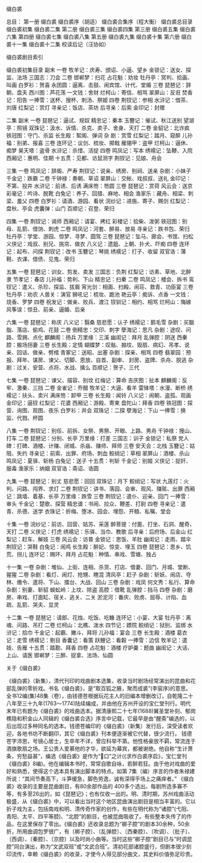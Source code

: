 <!-- { "loadSidebar": true } -->
缀白裘

总目：
第一册 缀白裘
缀白裘序（胡适）
缀白裘合集序（程大衡）
缀白裘总目录
缀白裘初集
缀白裘二集
第二册 缀白裘三集
缀白裘四集
第三册 缀白裘五集
缀白裘六集
第四册 缀白裘七集
缀白裘八集
第五册 缀白裘九集
缀白裘十集
第六册 缀白裘十一集
缀白裘十二集
校读后记（汪协如）

缀白裘剧目索引

缀白裘初集目录
副末
一卷
牧羊记：庆寿、颁诏、小逼、望乡
金锁记：送女、探监、法场
三国志：刀会
二卷
邯郸梦：扫花
占花魁：劝妆
牡丹亭：冥判、拾画、叫画
白罗衫：贺喜
永团圆：逼离、击鼓、闹宾馆、计代、堂婚
三卷
琵琶记：辞朝、盘夫
西川图：芦花荡
一文钱：舍财
烂柯山：寄信、相骂
翠屏山：反诳
焚香记：阳告
一捧雪：送杯、搜杯、刺汤、祭姬
四卷
荆钗记：参相
水浒记：借茶、刘唐
红梨记：赏灯
寻亲记：饭店、茶坊
后寻亲：后索
金印记：封赠

二集
副末
一卷
琵琶记：逼试、规奴
精忠记：秦本
玉簪记：催试、秋江送别
望湖亭：照镜
双珠记：汲水、诉情、杀克、卖子、舍身、天打
二卷
金貂记：北诈疯
铁冠图：守门、杀监
长生殿：絮阁、弹词
杂 剧：赏雪
红梨记：踏月、窥醉
儿孙福：别弟、报喜
三卷
连环记：议剑、梳妆、掷戟
雁翎甲：盗甲
烂柯山：逼休、痴梦
昊天塔：盗骨
水浒记：杀惜、活捉
四卷
鸣凤记：写本
绣襦记：坠鞭、入院
西厢记：惠明、佳期
十五贯：见都、访鼠测字
荆钗记：见娘、舟会

三集
一卷
鸣凤记：辞阁、严寿
荆钗记：说亲、绣房、别祠、送亲
杂剧：小妹子
千金记：跌霸
二卷
千钟禄：奏朝、草诏
翠屏山：交帐、戏叔叔、送礼
金印记：不第、投井
水浒记：前诱、后诱
满床笏：笏圆
三卷
琵琶记：赏荷
风云会：送京
彩毫记：吟诗、脱靴
白兔记：养子、回猎、麻地、相会
渔家乐：藏舟、相梁、刺梁、羞父
四卷
白罗衫：请酒、游园、看状
浣纱记：进施、寄子、赐剑
红梨记：盘秋、亭会
虎囊弹：山门
百顺记：召登、荣归

四集
一卷
荆钗记：谒师
西厢记：请宴、拷红
彩楼记：拾柴、泼粥
铁冠图：别母、乱箭、借饷、刺虎
二卷
鸣凤记：河套、醉易、放易
寻亲记：跌书包、荣归
牡丹亭：学堂、游园、惊梦、寻梦、圆驾
三卷
琵琶记：坠马、廊会、书馆、扫松
义侠记：戏叔、别兄、挑帘、做衣
八义记：遗鉏、上朝、扑犬、吓痴
四卷
连环记：起布、问探
荆钗记：改书
玉簪记：琴挑
绣襦记：打子、收留
双官诰：蒲鞋、衣课、借债、见鬼、荣归

五集
一卷
琵琶记：训女、剪发、卖发
三国志：负荆
红梨记：访素、草地、北醉隶
节孝记：春店
儿孙福：势利、下山
精忠记：扫秦
二卷
鸣凤记：楼会、拆书
鸾钗记：遣义、杀珍、探监、拔眉
宵光剑：相面、扫殿、闹荘、救青、功臣宴
三卷
牡丹亭：劝农
人兽关：演官
狮吼记：梳妆、跪池
艳云亭：痴诉、点香
一文钱：烧香、罗梦
四卷
祝发记：做亲、败兵、渡江
钗钏记：相约、相骂
烂柯山：悔嫁
风筝误：惊丑、前亲、逼婚、后亲

六集
一卷
琵琶记：称庆
八义记：翳桑
慈悲愿：认子
绣襦记：鹅毛雪
杂剧：买胭脂、落店、偷鸡、花鼓
二卷
倒精忠：交印、刺字
孽海记：思凡
杂剧：途叹、问路、雪拥、点化
麒麟阁：扬兵
万里缘：三溪
幽闺记：拜月
乱弹腔：阴送
西秦腔：搬场拐妻
三卷
长生殿：定情
蝴蝶梦：叹骷、搧坟、毁扇、病幻、吊孝、说亲、回话、做亲、劈棺
青冢记：送昭、出塞
杂剧：探亲、相骂
四卷
翡翠园：预报、拜年、谋房、谏父、切脚、恩放、自首、副审、
封房、盗牌、杀舟、脱逃
杂剧：过关、安营、点将、水战、擒么
百顺记：贺子、三代

七集
一卷
琵琶记：谏父、描容、别坟
红梅记：算命
吉庆图：扯本
麒麟阁：反牢、激秦、三挡
二卷
金雀记：乔醋
牧羊记：大逼、看羊
雷锋塔：水漫、断桥
绣襦记：扶头、卖兴
满床笏：卸甲
三卷
长生殿：闻铃
八义记：闹朝、盗孤、观画
金印记：逼钗
红梨记：花婆
西厢记：游殿、寄柬
盘陀山：拜香
四卷
铁冠图：探营、询图、观图、夜乐
白罗衫：井会
双珠记：二探
孽海记：下山
一捧雪：换监、代戮、杯圆

八集
一卷
荆钗记：别任、前拆、女祭、男祭、开眼、上路、男舟
千钟禄：搜山、打车
二卷
琵琶记：分别、长亭
万里缘：打差
三国志：训子
金锁记：私祭
党人碑：打碑、酒楼、计赚、闭城、杀庙、赚师、拜师
三卷
安天会：北栈
玉簪记：姑阻、失约
寻亲记：前索、出罪、府场、刺血
鲛绡记：草相
翠屏山：酒楼、杀山
鸣凤记：夏驿、斩杨
白兔记：送子
十五贯：判斩
千金记：别姬
义侠记：捉奸、服毒
渔家乐：纳姻
双官诰：斋诏、诰圆

九集
一卷
琵琶记：别丈
慈悲愿：回回
双珠记：月下
鲛绡记：写状
九莲灯：火判、问路、闯界、求灯
二卷
荆钗记：讲书、落园、会审、观风、赚赃、出罪
西厢记：跳墙、着基、长亭
万里缘：跌雪
三卷
荆钗记：遣仆、迎亲、回门
一捧雪：审头
千金记：楚歌、探营
精忠谱：书闹、拉众、鞭差、打尉
四卷
寻亲记：遣青、杀德、送学
衣珠记：折梅、堕冰、园会、埋怨、开粮、私嘱、堂会

十集
一卷
浣纱记：前访、回营、姑苏、采莲
醉菩提：付篦、打坐、石洞、醒奇、天打
二卷
义侠记：打虎
绣襦记：乐驿、当巾、教歌
后寻亲：后府场、后金山
红梨记：赶车、解妓
三卷
风云会：访普
金锁记：思饭、羊肚
幽闺记：走雨、踏伞
荆钗记：哭鞋
白兔记：闹鸡
长生殿：醉妃、惊变、埋玉
四卷
琵琶记：思乡、饥荒、拐儿
连环记：赐环、拜月
占花魁：种情、串戏、雪塘、独占

十一集
一卷
杂剧：堆仙、上街、连相、杀货、打店、借妻、回门、月城、堂断、猩猩
二卷
杂剧：看灯、闹灯、抢甥、瞎混
清风亭：赶子
杂剧：斩妖、闹店、夺林、缴令、遣将、下山、擂台、大战、回山
三卷
杂剧：戏凤
何文秀：私行、算命
杂剧：别妻、斩貂
蜈蚣岭：上坟、除盗
高腔：借靴
乱弹腔：挡马
四卷
杂剧：磨房、串戏、打面缸、宿关、逃关、二关
淤泥河：番庆、败虏、屈辱、计陷、血疏、乱箭、哭夫、显灵

十二集
一卷
琵琶记：请郎、花烛、吃饭、吃糠
连环记：小宴、大宴
牡丹亭：离魂、问路、吊打
二卷
烂柯山：北樵、泼水
四节记：嫖院
鲛绡记：狱别、监绑
水浒记：拾巾
千金记：起霸、撇斗、拜将
儿孙福：宴会
三卷
长生殿：酒楼
葛衣记：走雪
绣襦记：剔目
香囊记：看策
跃鲤记：看糓
一捧雪：边信
牧羊记：遣妓、告雁
十五贯：踏勘、拜香
四卷
占花魁：酒楼
疗妒羹：题曲
幽闺记：大话、上山、请医
邯郸梦：三醉、捉拿、法场、仙圆

关于《缀白裘》

《缀白裘》（新集），清代刊印的戏曲剧本选集，收录当时剧场经常演出的昆曲和花部乱弹的零折戏。书名《缀白裘》，是“取百狐之腋，聚而成裘”(李宸序)的意思。全书12编(集)48集（卷），由钱德苍根据玩花主人的旧编本增删改订，自乾隆二十八年至三十九年(1763～1774)陆续编成，并由他在苏州开设的宝仁堂刊行。明代末年已有题为《缀白裘》的戏曲选本。据清康熙二十七年(1688)翼圣堂补刻、郁岗樵隐和积金山人同辑的《缀白裘合选》序言中记载，它最早是由“醒斋”编选的，以后出现过多种同名的选本。钱德苍编印的《缀白裘》（新集）发行后，深受读者欢迎，各地书坊不断翻印，其它《缀白裘》刊本便逐渐被它代替，很少流行。
钱德苍字沛思，号镜心居士，生卒年不详，曾应科举不第。他性格豪放不羁，常流连于酒旗歌扇之场。王公贵人爱慕他的才华，欲延为幕宾，都被谢绝。他自称“生计萧条，穷愁益甚”，编选《缀白裘》是作为“口”之计(《求作白裘序启》，宝仁堂刊《缀白裘》8编)。他在编辑本书时，常常自歌自咏，若醉若狂。由于他对戏曲的爱好和熟悉，使得这个选本具有演出脚本的特点。如第 7集（编）序言的作者朱禄建所说：“其间节奏高下，斗笋缓急，脚色劳逸，诚有深得乎场上之痛痒者。” 
《缀白裘》收录的主要是昆曲剧目，有80余部作品的 400多个选出。每剧所选多寡不等，有多至26出的，如《琵琶记》；也有仅收一出的。明、清时期，苏州戏曲活动极盛，从《缀白裘》中，可以看出当时这个地区昆曲演出剧目是相当丰富的。它以折子戏为主，包括南戏和明、清传奇作家的创作，有些在明代称为“诸腔”(弋阳、青阳、太平、四平等腔)、“北腔”的剧目，也被昆曲吸收了。有些整本失传了的作品，在这里保存了零出。《缀白裘》还收录总题为“梆子腔”的剧本30余种，50余折，所用曲调包罗很广，有〔梆子腔〕、〔乱弹腔〕、〔西秦腔〕、〔吹调〕、〔批子〕、〔西调〕、〔秦腔〕、〔京腔〕以及时尚小曲等。当时这些“梆子腔”剧目已与“时调昆腔”同台演出，称为“文武双班”或“文武合班”。清初花部诸腔盛行，但剧本很少刻印流传，幸赖《缀白裘》的收录，才使今人得见部分曲文，其史料价值弥足珍贵。
